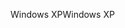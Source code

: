 <span data-ttu-id="724bd-101">Windows XP</span><span class="sxs-lookup"><span data-stu-id="724bd-101">Windows XP</span></span>
